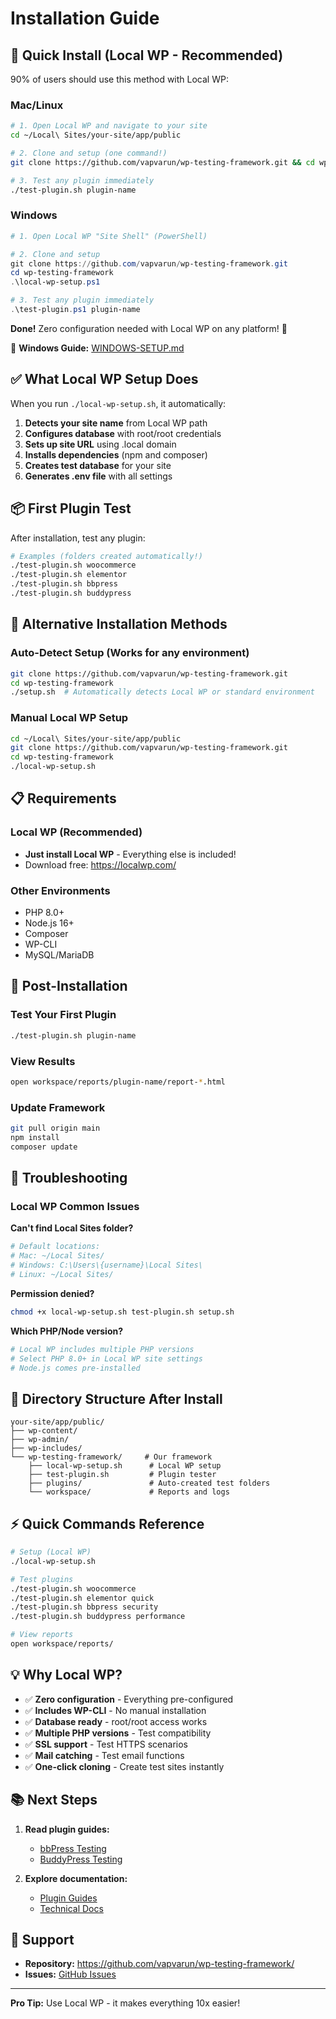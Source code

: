 # Installation Guide

## 🚀 Quick Install (Local WP - Recommended)

90% of users should use this method with Local WP:

### Mac/Linux
```bash
# 1. Open Local WP and navigate to your site
cd ~/Local\ Sites/your-site/app/public

# 2. Clone and setup (one command!)
git clone https://github.com/vapvarun/wp-testing-framework.git && cd wp-testing-framework && ./local-wp-setup.sh

# 3. Test any plugin immediately
./test-plugin.sh plugin-name
```

### Windows
```powershell
# 1. Open Local WP "Site Shell" (PowerShell)

# 2. Clone and setup
git clone https://github.com/vapvarun/wp-testing-framework.git
cd wp-testing-framework
.\local-wp-setup.ps1

# 3. Test any plugin immediately
.\test-plugin.ps1 plugin-name
```

**Done!** Zero configuration needed with Local WP on any platform! 🎉

📘 **Windows Guide:** [WINDOWS-SETUP.md](WINDOWS-SETUP.md)

## ✅ What Local WP Setup Does

When you run `./local-wp-setup.sh`, it automatically:

1. **Detects your site name** from Local WP path
2. **Configures database** with root/root credentials
3. **Sets up site URL** using .local domain
4. **Installs dependencies** (npm and composer)
5. **Creates test database** for your site
6. **Generates .env file** with all settings

## 📦 First Plugin Test

After installation, test any plugin:

```bash
# Examples (folders created automatically!)
./test-plugin.sh woocommerce
./test-plugin.sh elementor
./test-plugin.sh bbpress
./test-plugin.sh buddypress
```

## 🔧 Alternative Installation Methods

### Auto-Detect Setup (Works for any environment)
```bash
git clone https://github.com/vapvarun/wp-testing-framework.git
cd wp-testing-framework
./setup.sh  # Automatically detects Local WP or standard environment
```

### Manual Local WP Setup
```bash
cd ~/Local\ Sites/your-site/app/public
git clone https://github.com/vapvarun/wp-testing-framework.git
cd wp-testing-framework
./local-wp-setup.sh
```

## 📋 Requirements

### Local WP (Recommended)
- **Just install Local WP** - Everything else is included!
- Download free: https://localwp.com/

### Other Environments
- PHP 8.0+
- Node.js 16+
- Composer
- WP-CLI
- MySQL/MariaDB

## 🎯 Post-Installation

### Test Your First Plugin
```bash
./test-plugin.sh plugin-name
```

### View Results
```bash
open workspace/reports/plugin-name/report-*.html
```

### Update Framework
```bash
git pull origin main
npm install
composer update
```

## 🐛 Troubleshooting

### Local WP Common Issues

**Can't find Local Sites folder?**
```bash
# Default locations:
# Mac: ~/Local Sites/
# Windows: C:\Users\{username}\Local Sites\
# Linux: ~/Local Sites/
```

**Permission denied?**
```bash
chmod +x local-wp-setup.sh test-plugin.sh setup.sh
```

**Which PHP/Node version?**
```bash
# Local WP includes multiple PHP versions
# Select PHP 8.0+ in Local WP site settings
# Node.js comes pre-installed
```

## 📁 Directory Structure After Install

```
your-site/app/public/
├── wp-content/
├── wp-admin/
├── wp-includes/
└── wp-testing-framework/     # Our framework
    ├── local-wp-setup.sh      # Local WP setup
    ├── test-plugin.sh         # Plugin tester
    ├── plugins/               # Auto-created test folders
    └── workspace/             # Reports and logs
```

## ⚡ Quick Commands Reference

```bash
# Setup (Local WP)
./local-wp-setup.sh

# Test plugins
./test-plugin.sh woocommerce
./test-plugin.sh elementor quick
./test-plugin.sh bbpress security
./test-plugin.sh buddypress performance

# View reports
open workspace/reports/
```

## 💡 Why Local WP?

- ✅ **Zero configuration** - Everything pre-configured
- ✅ **Includes WP-CLI** - No manual installation
- ✅ **Database ready** - root/root access works
- ✅ **Multiple PHP versions** - Test compatibility
- ✅ **SSL support** - Test HTTPS scenarios
- ✅ **Mail catching** - Test email functions
- ✅ **One-click cloning** - Create test sites instantly

## 📚 Next Steps

1. **Read plugin guides:**
   - [bbPress Testing](BBPRESS-TESTING.md)
   - [BuddyPress Testing](BUDDYPRESS-TESTING.md)

2. **Explore documentation:**
   - [Plugin Guides](docs/plugin-guides/)
   - [Technical Docs](docs/technical/)

## 💬 Support

- **Repository:** https://github.com/vapvarun/wp-testing-framework/
- **Issues:** [GitHub Issues](https://github.com/vapvarun/wp-testing-framework/issues)

---

**Pro Tip:** Use Local WP - it makes everything 10x easier!